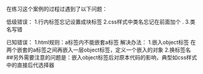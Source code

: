 在练习这个案例的过程过遇到了以下问题：

低级错误：
1.行内标签忘记设置成块标签 
2.css样式中类名忘记在前面加个 . 
3.类名写错

已知错误：
1.html规则：a标签内不能嵌套a标签
    解决办法：
    1.嵌入object标签
    在两个嵌套的a标签之间再嵌入一层object标签，定义一个嵌入的对象
    2.换标签名
    ##另外需要注意的问题是：嵌入object标签后对原本代码的影响，典型如css样式中的直接后代选择器